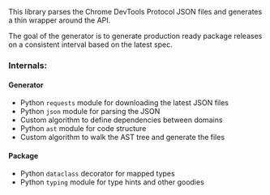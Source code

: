 This library parses the Chrome DevTools Protocol JSON files and generates a
thin wrapper around the API.

The goal of the generator is to generate production ready package releases
on a consistent interval based on the latest spec.

### Internals:

#### Generator
- Python `requests` module for downloading the latest JSON files
- Python `json` module for parsing the JSON
- Custom algorithm to define dependencies between domains
- Python `ast` module for code structure
- Custom algorithm to walk the AST tree and generate the files

#### Package
- Python `dataclass` decorator for mapped types
- Python `typing` module for type hints and other goodies
